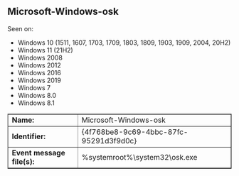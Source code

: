 ## Microsoft-Windows-osk

Seen on:
* Windows 10 (1511, 1607, 1703, 1709, 1803, 1809, 1903, 1909, 2004, 20H2)
* Windows 11 (21H2)
* Windows 2008
* Windows 2012
* Windows 2016
* Windows 2019
* Windows 7
* Windows 8.0
* Windows 8.1

<table border="1" class="docutils">
  <tbody>
    <tr>
      <td><b>Name:</b></td>
      <td>Microsoft-Windows-osk</td>
    </tr>
    <tr>
      <td><b>Identifier:</b></td>
      <td>{4f768be8-9c69-4bbc-87fc-95291d3f9d0c}</td>
    </tr>
    <tr>
      <td><b>Event message file(s):</b></td>
      <td>%systemroot%\system32\osk.exe</td>
    </tr>
  </tbody>
</table>

&nbsp;

